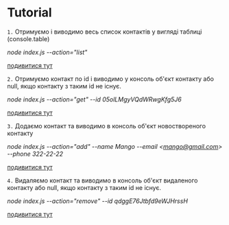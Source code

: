 # Tutorial

`1.` Отримуємо і виводимо весь список контактів у вигляді таблиці (console.table)

*node index.js --action="list"*

[подивитися тут](https://ibb.co/7Yt2Yq4)

`2.` Отримуємо контакт по id і виводимо у консоль об'єкт контакту або null, якщо контакту з таким id не існує.

*node index.js --action="get" --id 05olLMgyVQdWRwgKfg5J6*

[подивитися тут](https://ibb.co/n7yqKqM)

`3.` Додаємо контакт та виводимо в консоль об'єкт новоствореного контакту

*node index.js --action="add" --name Mango --email \<mango@gmail.com> --phone 322-22-22*

[подивитися тут](https://ibb.co/vYRcfQq)

`4.` Видаляємо контакт та виводимо в консоль об'єкт видаленого контакту або null, якщо контакту з таким id не існує.

*node index.js --action="remove" --id qdggE76Jtbfd9eWJHrssH*

[подивитися тут](https://ibb.co/rGhD1mR)